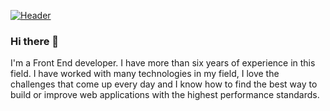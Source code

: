 
[![Header](https://raw.githubusercontent.com/MartinHeinz/<OWNER>/<OWNER>/readme_header.png "Header")](https://some-url.dev/)

### Hi there 👋
I'm a Front End developer. I have more than six years of experience in this field. I have worked with many technologies in my field, I love the challenges that come up every day and I know how to find the best way to build or improve web applications with the highest performance standards.


![<LinkedIn>](https://raw.githubusercontent.com/WaylonWalker/WaylonWalker/main/icon/gh-bannner-light.png)

<!--   ![github](https://img.shields.io/badge/GitHub-000000?style=for-the-badge&logo=GitHub&logoColor=white)] -->
<!--
**aprin1991/aprin1991** is a ✨ _special_ ✨ repository because its `README.md` (this file) appears on your GitHub profile.

Here are some ideas to get you started:

- 🔭 I’m currently working on ...
- 🌱 I’m currently learning ...
- 👯 I’m looking to collaborate on ...
- 🤔 I’m looking for help with ...
- 💬 Ask me about ...
- 📫 How to reach me: ...
- 😄 Pronouns: ...
- ⚡ Fun fact: ...
-->
